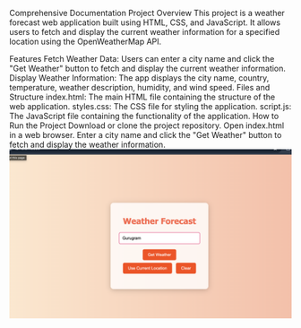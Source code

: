 Comprehensive Documentation
Project Overview
This project is a weather forecast web application built using HTML, CSS, and JavaScript. It allows users to fetch and display the current weather information for a specified location using the OpenWeatherMap API.

Features
Fetch Weather Data: Users can enter a city name and click the "Get Weather" button to fetch and display the current weather information.
Display Weather Information: The app displays the city name, country, temperature, weather description, humidity, and wind speed.
Files and Structure
index.html: The main HTML file containing the structure of the web application.
styles.css: The CSS file for styling the application.
script.js: The JavaScript file containing the functionality of the application.
How to Run the Project
Download or clone the project repository.
Open index.html in a web browser.
Enter a city name and click the "Get Weather" button to fetch and display the weather information.
![alt text](image.png)